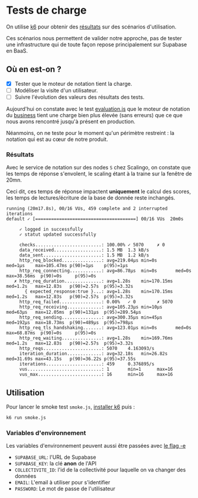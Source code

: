 # Tests de charge

On utilise [k6](https://k6.io/) pour obtenir des [résultats](https://k6.io/docs/get-started/results-output/) sur des scénarios d'utilisation.

Ces scénarios nous permettent de valider notre approche, pas de tester une infrastructure qui de toute façon repose principalement sur Supabase en BaaS. 

## Où en est-on ?
- [x] Tester que le moteur de notation tient la charge.
- [ ] Modéliser la visite d'un utilisateur.
- [ ] Suivre l'évolution des valeurs des résultats des tests.

Aujourd'hui on constate avec le test [evaluation.js](evaluation.js) que le moteur de notation du [business](../business/README.md) tient une charge bien plus élevée (sans erreurs) que ce que nous avons rencontré jusqu'à présent en production. 

Néanmoins, on ne teste pour le moment qu'un périmètre restreint : la notation qui est au cœur de notre produit.
 
### Résultats
Avec le service de notation sur des nodes `S` chez Scalingo, on constate que les temps de réponse s'envolent, le scaling étant à la traine sur la fenêtre de 20mn.

Ceci dit, ces temps de réponse impactent **uniquement** le calcul des scores, les temps de lectures/écriture de la base de donnée reste inchangés.

```
running (20m17.8s), 00/16 VUs, 459 complete and 2 interrupted iterations
default ✓ [======================================] 00/16 VUs  20m0s

     ✓ logged in successfully
     ✓ statut updated successfully

     checks.........................: 100.00% ✓ 5070     ✗ 0   
     data_received..................: 1.5 MB  1.3 kB/s
     data_sent......................: 1.5 MB  1.2 kB/s
     http_req_blocked...............: avg=219.04µs min=0s       med=1µs    max=105.47ms p(90)=1µs    p(95)=1µs     
     http_req_connecting............: avg=86.78µs  min=0s       med=0s     max=38.56ms  p(90)=0s     p(95)=0s      
   ✗ http_req_duration..............: avg=1.28s    min=170.15ms med=1.2s   max=12.83s   p(90)=2.57s  p(95)=3.32s   
       { expected_response:true }...: avg=1.28s    min=170.15ms med=1.2s   max=12.83s   p(90)=2.57s  p(95)=3.32s   
     http_req_failed................: 0.00%   ✓ 0        ✗ 5070
     http_req_receiving.............: avg=105.23µs min=10µs     med=63µs   max=12.05ms  p(90)=131µs  p(95)=289.54µs
     http_req_sending...............: avg=300.35µs min=45µs     med=192µs  max=18.73ms  p(90)=489µs  p(95)=798µs   
     http_req_tls_handshaking.......: avg=123.01µs min=0s       med=0s     max=68.87ms  p(90)=0s     p(95)=0s      
     http_req_waiting...............: avg=1.28s    min=169.76ms med=1.2s   max=12.83s   p(90)=2.57s  p(95)=3.32s   
     http_reqs......................: 5070    4.163093/s
     iteration_duration.............: avg=32.18s   min=26.82s   med=31.69s max=43.15s   p(90)=36.22s p(95)=37.55s  
     iterations.....................: 459     0.376895/s
     vus............................: 1       min=1      max=16
     vus_max........................: 16      min=16     max=16
```

## Utilisation
Pour lancer le smoke test `smoke.js`, [installer k6](https://k6.io/docs/get-started/installation/) puis :
```sh
k6 run smoke.js
```

### Variables d'environnement
Les variables d'environnement peuvent aussi être passées avec [le flag -e](https://k6.io/docs/using-k6/environment-variables/)
- `SUPABASE_URL`: l'URL de Supabase
- `SUPABASE_KEY`: la clé **anon** de l'API 
- `COLLECTIVITE_ID`: l'id de la collectivité pour laquelle on va changer des données 
- `EMAIL`: L'email à utiliser pour s'identifier
- `PASSWORD`: Le mot de passe de l'utilisateur  
